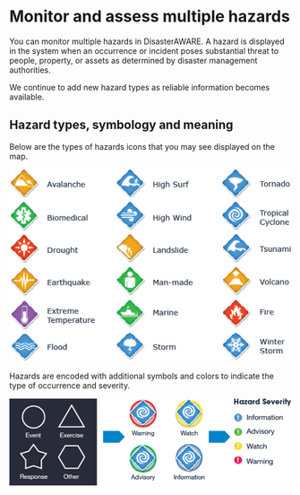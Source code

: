 # Monitor and assess multiple hazards
You can monitor multiple hazards in DisasterAWARE. A hazard is displayed in the system when an occurrence or incident poses substantial threat to people, property, or assets as determined by disaster management authorities. 

We continue to add new hazard types as reliable information becomes available.

## Hazard types, symbology and meaning

Below are the types of hazards icons that you may see displayed on the map. 

![Hazard Icons](https://github.com/LuigiBella/PDC_test/blob/master/images/2.1_figure_1.png)  
  
Hazards are encoded with additional symbols and colors to indicate the type of occurrence and severity.

![Hazard Icon severities](https://github.com/LuigiBella/PDC_test/blob/master/images/2.1_figure_2.png)